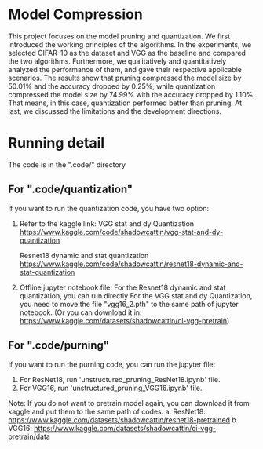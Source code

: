 # Model Compression
This project focuses on the model pruning and quantization. We first introduced the working principles of the algorithms. In the experiments, we selected CIFAR-10 as the dataset and VGG as the baseline and compared the two algorithms. Furthermore, we qualitatively and quantitatively analyzed the performance of them, and gave their respective applicable scenarios. The results show that pruning compressed the model size by 50.01% and the accuracy dropped by 0.25%, while quantization compressed the model size by 74.99% with the accuracy dropped by 1.10%. That means, in this case, quantization performed better than pruning. At last, we discussed the limitations and the development directions.

# Running detail
The code is in the ".code/" directory
## For ".code/quantization"
If you want to run the quantization code, you have two option:

1. Refer to the kaggle link:
	VGG stat and dy Quantization
	https://www.kaggle.com/code/shadowcattin/vgg-stat-and-dy-quantization
	
	Resnet18 dynamic and stat quantization
	https://www.kaggle.com/code/shadowcattin/resnet18-dynamic-and-stat-quantization

2. Offline jupyter notebook file:
	For the Resnet18 dynamic and stat quantization, you can run directly
	For the VGG stat and dy Quantization, you need to move the file "vgg16_2.pth" to the same path of jupyter notebook.
(Or you can download it in: https://www.kaggle.com/datasets/shadowcattin/ci-vgg-pretrain)

## For ".code/purning"
If you want to run the purning code, you can run the jupyter file:
1. For ResNet18, run 'unstructured_pruning_ResNet18.ipynb' file.
2. For VGG16, run 'unstructured_pruning_VGG16.ipynb' file.

Note: If you do not want to pretrain model again, you can download it from kaggle and put them to the same path of codes.
a. ResNet18: https://www.kaggle.com/datasets/shadowcattin/resnet18-pretrained
b. VGG16: https://www.kaggle.com/datasets/shadowcattin/ci-vgg-pretrain/data

